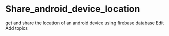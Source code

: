 # Share_android_device_location
get and share the location of an android device using firebase database Edit Add topics
